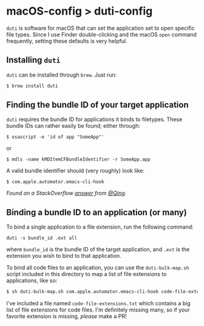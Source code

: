 # macOS-config > duti-config

`duti` is software for macOS that can set the application set to open
specific file types. Since I use Finder double-clicking and the macOS
`open` command frequently, setting these defaults is very helpful.

## Installing `duti`

`duti` can be installed through `brew`. Just run:

```bash
$ brew install duti
```

## Finding the bundle ID of your target application

`duti` requires the bundle ID for applications it binds to filetypes.
These bundle IDs can rather easily be found; either through:

```shell
$ osascript -e 'id of app "SomeApp"'
```

or

```shell
$ mdls -name kMDItemCFBundleIdentifier -r SomeApp.app
```

A valid bundle identifier should (very roughly) look like:

```shell
$ com.apple.automator.emacs-cli-hook
```

*Found on a StackOverflow [answer](https://stackoverflow.com/a/39464824) from [@Qing](https://stackoverflow.com/users/6745884/qing).*

## Binding a bundle ID to an application (or many)

To bind a single application to a file extension, run the following command:

```shell
duti -s bundle_id .ext all
```

where `bundle_id` is the bundle ID of the target application, and `.ext` is the extension you wish to bind to that application.

To bind all code files to an application, you can use
the `duti-bulk-map.sh` script included in this directory to map a list
of file extensions to applications, like so:

```bash
$ sh duti-bulk-map.sh com.apple.automator.emacs-cli-hook code-file-extensions.txt
```

I've included a file named `code-file-extensions.txt` which contains
a big list of file extensions for code files. I'm definitely missing
many, so if your favorite extension is missing, *please* make a PR!
